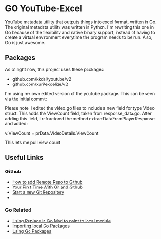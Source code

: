 # GO YouTube-Excel
YouTube metadata utility that outputs things into excel format, written in Go. The original metadata utility was written in Python. I'm rewriting this one in Go because of the flexibility and native binary support, instead of having to create a virtual environment everytime the program needs to be run. Also, Go is just awesome.

## Packages
As of right now, this project uses these packages:
- github.com/kkdai/youtube/v2
- github.com/xuri/excelize/v2

I'm using my own edited version of the youtube package. This can be seen via the initial commit:

Please note: I edited the video.go files to include a new field for type
Video struct. This adds the ViewCount field, taken from
response_data.go. After adding this field, I refractored the method
extractDataFromPlayerResponse and added:

v.ViewCount = prData.VideoDetails.ViewCount

This lets me pull view count

## Useful Links
### Github
- [How to add Remote Repo to Github](https://articles.assembla.com/en/articles/1136998-how-to-add-a-new-remote-to-your-git-repo)
- [Your First Time With Git and Github](https://kbroman.org/github_tutorial/pages/first_time.html)
- [Start a new Git Repository](https://kbroman.org/github_tutorial/pages/init.html)
- 

### Go Related
- [Using Replace in Go.Mod to point to local module](https://thewebivore.com/using-replace-in-go-mod-to-point-to-your-local-module/)
- [Importing local Go Packages](https://linguinecode.com/post/how-to-import-local-files-packages-in-golang)
- [Using Go Packages](https://levelup.gitconnected.com/using-modules-and-packages-in-go-36a418960556)
